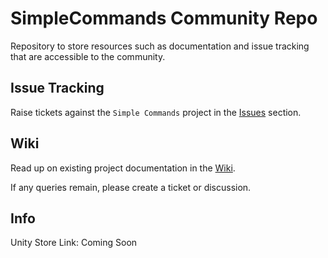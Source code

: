 # SimpleCommands Community Repo
Repository to store resources such as documentation and issue tracking that are accessible to the community.

## Issue Tracking
Raise tickets against the `Simple Commands` project in the [Issues](https://github.com/KMiseckas/SimpleCommands-Community/issues) section.

## Wiki
Read up on existing project documentation in the [Wiki](https://github.com/KMiseckas/SimpleCommands-Community/wiki).
 
If any queries remain, please create a ticket or discussion.

## Info
Unity Store Link: Coming Soon

